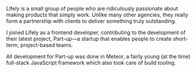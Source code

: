 Lifely is a small group of people who are ridiculously passionate about making products that simply work. Unlike many other agencies, they really form a partnership with clients to deliver something truly outstanding.

I joined Lifely as a frontend developer, contributing to the development of their latest project, Part-up—a startup that enables people to create short-term, project-based teams.

All development for Part-up was done in Meteor, a fairly young (at the time) full-stack JavaScript framework which also took care of build tooling.

